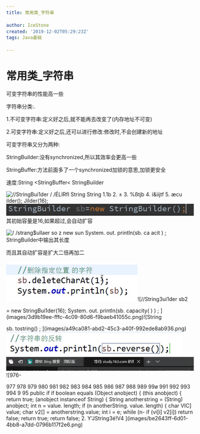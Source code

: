 ```yaml
---
title: 常用类_字符串

author: IceStone
created: '2019-12-02T05:29:23Z'
tags: Java基础

---
```


# 常用类_字符串

可变字符串的性能高一些

字符串分类:.

1.不可变字符串:定义好之后,就不能再去改变了(内存地址不可变)

2.可变字符串:定义好之后,还可以进行修改:修改时,不会创建新的地址

 
可变字符串又分为两种:

StringBuilder:没有synchronized,所以其效率会更高一些

StringBuffer:方法前面多了一个synchronized加锁的意思,加锁更安全

速度:String <StringBuffer< StringBuilder

![//StringBui1der 
/ /ÉLlRfl 
String 
String 
1.1b 2. ± 3. %ßtjb 4. i&iijtf 5. æcu 
ilder(); 
Jilder(16); ](images/bb63817b-c714-4a1b-8733-923c07c8de80.png)![None](images/a26b4965-b59c-43a1-96e5-81ed47bd5986.png)其初始容量是16,如果超过,会自动扩容


![/ /strang$ullaer so 
z new sun 
System. out. println(sb. ca acit ) ; ](images/1794e5b3-c890-4514-9818-63f43f41beb9.png)StringBuilder中输出其长度


而且其自动扩容是扩大二倍再加二

![System. out. println (sb) ; ](images/e8674841-240c-47a6-8c35-9c6e3dd2bd76.png)![//String3ui1der sb2 

= new StringBui1der(16); 
System. out. println(sb. capacity( ) ) ; ](images/3d9b19ee-fffc-4c09-80d6-f9baeb41055c.png)![String 

sb. tostring() ; ](images/a49ca081-abd2-45c3-a40f-992ede8ab936.png)![System. out. println ; ](images/262bad8f-5138-4b82-a8a0-eecb8bae2256.png)![study.163.com Х ](images/9a197cab-8f51-4d58-b8ec-87407c4e1423.png)![976- 

977 
978 
979 
980 
981 
982 
983 
984 
985 
986 
987 
988 
989 
99ø 
991 
992 
993 
994 
9 95 
public 
if 
if 
boolean equals (Object anobject) { 
(this anobject) { 
return true; 
(anobject instanceof String) { 
String anotherstring = (String) anobject; 
int n = value. length; 
if (n anotherString. value. length) { 
char VIC] value; 
char v2[] 
= anotherstring.value; 
int i = e; 
while (n- 
if (vi[i] v2[i]) 
return false; 
return true; 
return false; 
2. Y'JString3é!V4 ](images/be2643ff-6d01-4bb8-a7dd-0796b117f2e6.png)
